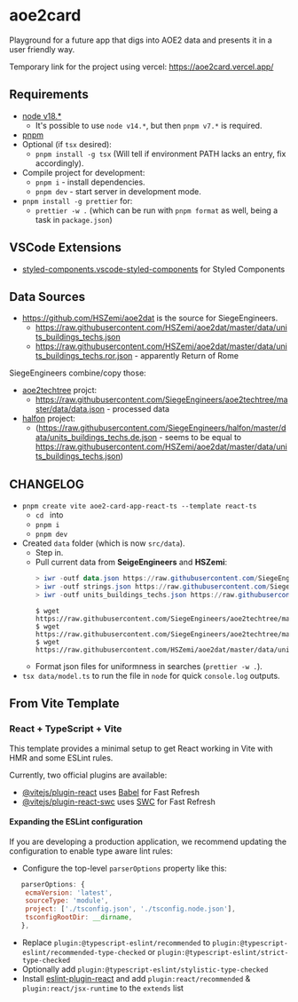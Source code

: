 # aoe2card

Playground for a future app that digs into AOE2 data and presents it in a user friendly way.

Temporary link for the project using vercel:
https://aoe2card.vercel.app/

## Requirements

- [node v18.\*](https://nodejs.org/en)
  - It's possible to use `node v14.*`, but then `pnpm v7.*` is required.
- [pnpm](https://pnpm.io/installation)
- Optional (if `tsx` desired):
  - `pnpm install -g tsx` (Will tell if environment PATH lacks an entry, fix accordingly).
- Compile project for development:
  - `pnpm i` - install dependencies.
  - `pnpm dev` - start server in development mode.
- `pnpm install -g prettier` for:
  - `prettier -w .` (which can be run with `pnpm format` as well, being a task in `package.json`)

## VSCode Extensions

- [styled-components.vscode-styled-components](https://marketplace.visualstudio.com/items?itemName=styled-components.vscode-styled-components) for Styled Components

## Data Sources

- https://github.com/HSZemi/aoe2dat is the source for SiegeEngineers.
  - https://raw.githubusercontent.com/HSZemi/aoe2dat/master/data/units_buildings_techs.json
  - https://raw.githubusercontent.com/HSZemi/aoe2dat/master/data/units_buildings_techs.ror.json - apparently Return of Rome

SiegeEngineers combine/copy those:

- [aoe2techtree](https://aoe2techtree.net) projct:
  - https://raw.githubusercontent.com/SiegeEngineers/aoe2techtree/master/data/data.json - processed data
- [halfon](https://halfon.aoe2.se/) project:
  - (https://raw.githubusercontent.com/SiegeEngineers/halfon/master/data/units_buildings_techs.de.json - seems to be equal to https://raw.githubusercontent.com/HSZemi/aoe2dat/master/data/units_buildings_techs.json)

## CHANGELOG

- `pnpm create vite aoe2-card-app-react-ts --template react-ts`
  - `cd ` into
  - `pnpm i`
  - `pnpm dev`
- Created `data` folder (which is now `src/data`).
  - Step in.
  - Pull current data from **SeigeEngineers** and **HSZemi**:
    ```powershell
    > iwr -outf data.json https://raw.githubusercontent.com/SiegeEngineers/aoe2techtree/master/data/data.json
    > iwr -outf strings.json https://raw.githubusercontent.com/SiegeEngineers/aoe2techtree/master/data/locales/en/strings.json
    > iwr -outf units_buildings_techs.json https://raw.githubusercontent.com/HSZemi/aoe2dat/master/data/units_buildings_techs.json
    ```
    ```console
    $ wget https://raw.githubusercontent.com/SiegeEngineers/aoe2techtree/master/data/data.json
    $ wget https://raw.githubusercontent.com/SiegeEngineers/aoe2techtree/master/data/locales/en/strings.json
    $ wget https://raw.githubusercontent.com/HSZemi/aoe2dat/master/data/units_buildings_techs.json
    ```
  - Format json files for uniformness in searches (`prettier -w .`).
- `tsx data/model.ts` to run the file in `node` for quick `console.log` outputs.

## From Vite Template

### React + TypeScript + Vite

This template provides a minimal setup to get React working in Vite with HMR and some ESLint rules.

Currently, two official plugins are available:

- [@vitejs/plugin-react](https://github.com/vitejs/vite-plugin-react/blob/main/packages/plugin-react/README.md) uses [Babel](https://babeljs.io/) for Fast Refresh
- [@vitejs/plugin-react-swc](https://github.com/vitejs/vite-plugin-react-swc) uses [SWC](https://swc.rs/) for Fast Refresh

#### Expanding the ESLint configuration

If you are developing a production application, we recommend updating the configuration to enable type aware lint rules:

- Configure the top-level `parserOptions` property like this:

```js
   parserOptions: {
    ecmaVersion: 'latest',
    sourceType: 'module',
    project: ['./tsconfig.json', './tsconfig.node.json'],
    tsconfigRootDir: __dirname,
   },
```

- Replace `plugin:@typescript-eslint/recommended` to `plugin:@typescript-eslint/recommended-type-checked` or `plugin:@typescript-eslint/strict-type-checked`
- Optionally add `plugin:@typescript-eslint/stylistic-type-checked`
- Install [eslint-plugin-react](https://github.com/jsx-eslint/eslint-plugin-react) and add `plugin:react/recommended` & `plugin:react/jsx-runtime` to the `extends` list
